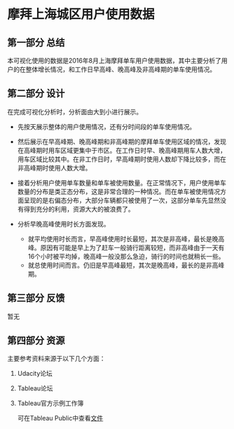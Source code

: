 #  摩拜上海城区用户使用数据

## 第一部分  总结

本可视化使用的数据是2016年8月上海摩拜单车用户使用数据，其中主要分析了用户的在整体增长情况，和工作日早高峰、晚高峰及非高峰期的单车使用情况。

## 第二部分  设计

在完成可视化分析时，分析面由大到小进行展示。

- 先按天展示整体的用户使用情况，还有分时间段的单车使用情况。

- 然后展示在早高峰期、晚高峰期和非高峰期的摩拜单车使用区域的情况，发现在高峰期时用车区域更集中于市区。在工作日时早、晚高峰期用车人数大增，用车区域比较其中。在非工作日时，早高峰期时使用人数却下降比较多，而在非高峰期时使用人数大增。

- 接着分析用户使用单车数量和单车被使用数量。在正常情况下，用户使用单车数量的分布是类正态分布，这是非常合理的一种情况。而在单车被使用情况方面呈现的是右偏态分布，大部分车辆都只被使用了一次，这部分单车先显然没有得到充分的利用，资源大大的被浪费了。

- 分析早晚高峰使用时长方面发现。

  - 就平均使用时长而言，早高峰使用时长最短，其次是非高峰，最长是晚高峰。原因有可能是早上为了赶车一般骑行距离较短，而非高峰由于一天有16个小时被平均掉，晚高峰一般没那么急迫，骑行的时间也就稍长一些。
  - 就总使用时间而言。仍旧是早高峰最短，其次是晚高峰，最长的是非高峰期。


## 第三部分  反馈

暂无

## 第四部分  资源

主要参考资料来源于以下几个方面：

1. Udacity论坛

2. Tableau论坛

3. Tableau官方示例工作簿

   可在Tableau Public中查看[文件](https://public.tableau.com/profile/.55935857#!/vizhome/mobike_V2/1?publish=yes)

